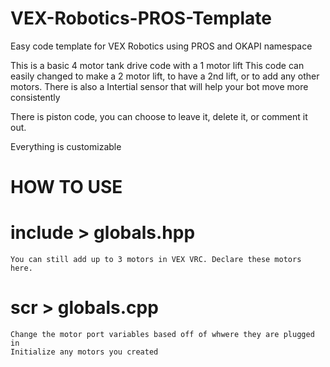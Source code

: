 # VEX-Robotics-PROS-Template
Easy code template for VEX Robotics using PROS and OKAPI namespace

This is a basic 4 motor tank drive code with a 1 motor lift
This code can easily changed to make a 2 motor lift, to have 
a 2nd lift, or to add any other motors. There is also a 
Intertial sensor that will help your bot move more consistently

There is piston code, you can choose to leave it, delete it, or comment it out.

Everything is customizable



# HOW TO USE

# include > globals.hpp
    You can still add up to 3 motors in VEX VRC. Declare these motors here.

# scr > globals.cpp
    Change the motor port variables based off of whwere they are plugged in
    Initialize any motors you created